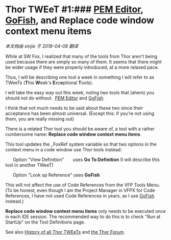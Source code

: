 ﻿Thor TWEeT #1:### [PEM Editor](https://github.com/VFPX/PEMEditor), [GoFish](https://github.com/mattslay/GoFish), and Replace code window context menu items
===
_本文档由 xinjie 于 2018-04-08 翻译_

While at SW Fox, I realized that many of the tools from Thor aren't being used because there are simply so many of them. It seems that there might be wider usage if they were properly introduced, at a more relaxed pace.

Thus, I will be describing one tool a week in something I will refer to as TWeeTs (**T**his **W**eek's **E**xc**e**ptional **T**ools).

I will take the easy way out this week, noting two tools that (ahem) you should not do without:  [PEM Editor](https://github.com/VFPX/PEMEditor) and [GoFish](https://github.com/mattslay/GoFish).

I think that not much needs to be said about these two since their acceptance has been almost universal. (Except this: if you're not using them, you are really missing out)

There is a related Thor tool you should be aware of, a tool with a rather cumbersome name: **Replace code window context menu items**.

This tool updates the _FoxRef system variable so that two options in the context menu in a code window use Thor tools instead:

      Option "View Definition"       uses **Go To Definition** (I will describe this tool in another TWeeT)

      Option "Look up Reference" uses **GoFish**

This will not affect the use of Code References from the VFP Tools Menu. (To be honest, even though I am the Project Manager in VFPX for Code References, I have not used Code References in years, as I use [GoFish](https://github.com/mattslay/GoFish) instead.)

**Replace code window context menu items** only needs to be executed once in each IDE session. The recommended way to do this is to check "Run at StartUp" on the Tool Definitions page.

See also [History of all Thor TWEeTs](../TWEeTs.md) and [the Thor Forum](https://groups.google.com/forum/?fromgroups#!forum/FoxProThor).

